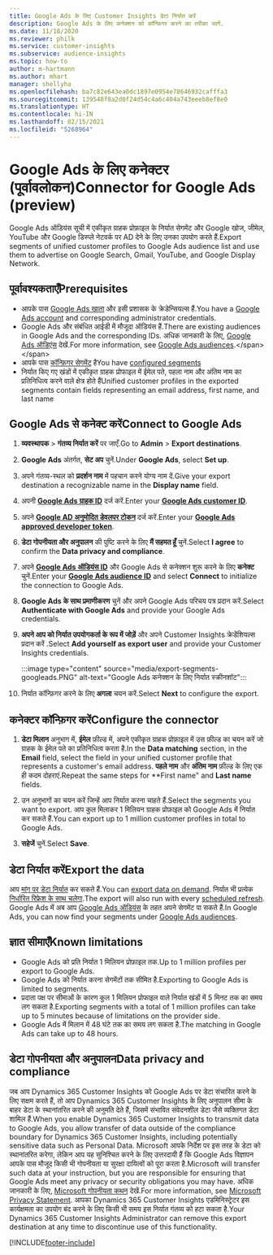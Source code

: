 ```yaml
---
title: Google Ads के लिए Customer Insights डेटा निर्यात करें
description: Google Ads के लिए कनेक्शन को कॉन्फ़िगर करने का तरीका जानें.
ms.date: 11/18/2020
ms.reviewer: philk
ms.service: customer-insights
ms.subservice: audience-insights
ms.topic: how-to
author: m-hartmann
ms.author: mhart
manager: shellyha
ms.openlocfilehash: ba7c82e643ea0dc1897e0954e78646932cafffa3
ms.sourcegitcommit: 139548f8a2d0f24d54c4a6c404a743eeeb8ef8e0
ms.translationtype: HT
ms.contentlocale: hi-IN
ms.lasthandoff: 02/15/2021
ms.locfileid: "5268964"
---
```

# <a name="connector-for-google-ads-preview"></a><span data-ttu-id="d28a5-103">Google Ads के लिए कनेक्टर (पूर्वावलोकन)</span><span class="sxs-lookup"><span data-stu-id="d28a5-103">Connector for Google Ads (preview)</span></span>

<span data-ttu-id="d28a5-104">Google Ads ऑडियंस सूची में एकीकृत ग्राहक प्रोफ़ाइल के निर्यात सेगमेंट और Google खोज, जीमेल, YouTube और Google डिस्प्ले नेटवर्क पर AD देने के लिए उनका उपयोग करते हैं.</span><span class="sxs-lookup"><span data-stu-id="d28a5-104">Export segments of unified customer profiles to Google Ads audience list and use them to advertise on Google Search, Gmail, YouTube, and Google Display Network.</span></span> 

## <a name="prerequisites"></a><span data-ttu-id="d28a5-105">पूर्वावश्यकताएँ</span><span class="sxs-lookup"><span data-stu-id="d28a5-105">Prerequisites</span></span>

-   <span data-ttu-id="d28a5-106">आपके पास [Google Ads खाता](https://ads.google.com/) और इसी प्रशासक के क्रेडेन्सियल्स हैं.</span><span class="sxs-lookup"><span data-stu-id="d28a5-106">You have a [Google Ads account](https://ads.google.com/) and corresponding administrator credentials.</span></span>
-   <span data-ttu-id="d28a5-107">Google Ads और संबंधित आईडी में मौजूदा ऑडियंस हैं.</span><span class="sxs-lookup"><span data-stu-id="d28a5-107">There are existing audiences in Google Ads and the corresponding IDs.</span></span> <span data-ttu-id="d28a5-108">अधिक जानकारी के लिए, [Google Ads ऑडिएंस](https://support.google.com/google-ads/answer/7558048?hl=en#:~:text=Audience%20lists%20is%20a%20section,Display%20Network%20through%20remarketing%20campaigns.) देखें.</span><span class="sxs-lookup"><span data-stu-id="d28a5-108">For more information, see [Google Ads audiences](https://support.google.com/google-ads/answer/7558048?hl=en#:~:text=Audience%20lists%20is%20a%20section,Display%20Network%20through%20remarketing%20campaigns.).</span></span>
-   <span data-ttu-id="d28a5-109">आपके पास [कॉन्फ़िगर सेगमेंट](segments.md) है</span><span class="sxs-lookup"><span data-stu-id="d28a5-109">You have [configured segments](segments.md)</span></span>
-   <span data-ttu-id="d28a5-110">निर्यात किए गए खंडों में एकीकृत ग्राहक प्रोफाइल में ईमेल पते, पहला नाम और अंतिम नाम का प्रतिनिधित्व करने वाले क्षेत्र होते हैं</span><span class="sxs-lookup"><span data-stu-id="d28a5-110">Unified customer profiles in the exported segments contain fields representing an email address, first name, and last name</span></span>

## <a name="connect-to-google-ads"></a><span data-ttu-id="d28a5-111">Google Ads से कनेक्ट करें</span><span class="sxs-lookup"><span data-stu-id="d28a5-111">Connect to Google Ads</span></span>

1. <span data-ttu-id="d28a5-112">**व्यवस्थापक** > **गंतव्य निर्यात करें** पर जाएँ.</span><span class="sxs-lookup"><span data-stu-id="d28a5-112">Go to **Admin** > **Export destinations**.</span></span>

1. <span data-ttu-id="d28a5-113">**Google Ads** अंतर्गत, **सेट अप** चुनें.</span><span class="sxs-lookup"><span data-stu-id="d28a5-113">Under **Google Ads**, select **Set up**.</span></span>

1. <span data-ttu-id="d28a5-114">अपने गंतव्य-स्थल को **प्रदर्शन नाम** में पहचान करने योग्य नाम दें.</span><span class="sxs-lookup"><span data-stu-id="d28a5-114">Give your export destination a recognizable name in the **Display name** field.</span></span>

1. <span data-ttu-id="d28a5-115">अपनी **[Google Ads ग्राहक ID](https://support.google.com/google-ads/answer/1704344)** दर्ज करें.</span><span class="sxs-lookup"><span data-stu-id="d28a5-115">Enter your **[Google Ads customer ID](https://support.google.com/google-ads/answer/1704344)**.</span></span>

1. <span data-ttu-id="d28a5-116">अपने **[Google AD अनुमोदित डेवलपर टोकन](https://developers.google.com/google-ads/api/docs/first-call/dev-token)** दर्ज करें.</span><span class="sxs-lookup"><span data-stu-id="d28a5-116">Enter your **[Google Ads approved developer token](https://developers.google.com/google-ads/api/docs/first-call/dev-token)**.</span></span>

1. <span data-ttu-id="d28a5-117">**डेटा गोपनीयता और अनुपालन** की पुष्टि करने के लिए **मैं सहमत हूँ** चुनें.</span><span class="sxs-lookup"><span data-stu-id="d28a5-117">Select **I agree** to confirm the **Data privacy and compliance**.</span></span>

1. <span data-ttu-id="d28a5-118">अपने **[Google Ads ऑडियंस ID](https://support.google.com/google-ads/answer/7558048?hl=en#:~:text=Audience%20lists%20is%20a%20section,Display%20Network%20through%20remarketing%20campaigns.)** और Google Ads से कनेक्शन शुरू करने के लिए **कनेक्ट** चुनें.</span><span class="sxs-lookup"><span data-stu-id="d28a5-118">Enter your **[Google Ads audience ID](https://support.google.com/google-ads/answer/7558048?hl=en#:~:text=Audience%20lists%20is%20a%20section,Display%20Network%20through%20remarketing%20campaigns.)** and select **Connect** to initialize the connection to Google Ads.</span></span>

1. <span data-ttu-id="d28a5-119">**Google Ads के साथ प्रमाणीकरण** चुनें और अपने Google Ads परिचय पत्र प्रदान करें.</span><span class="sxs-lookup"><span data-stu-id="d28a5-119">Select **Authenticate with Google Ads** and provide your Google Ads credentials.</span></span>

1. <span data-ttu-id="d28a5-120">**अपने आप को निर्यात उपयोगकर्ता के रूप में जोड़ें** और अपने Customer Insights क्रेडेंशियल्स प्रदान करें .</span><span class="sxs-lookup"><span data-stu-id="d28a5-120">Select **Add yourself as export user** and provide your Customer Insights credentials.</span></span>

   :::image type="content" source="media/export-segments-googleads.PNG" alt-text="Google Ads कनेक्शन के लिए निर्यात स्क्रीनशॉट":::

1. <span data-ttu-id="d28a5-122">निर्यात कॉन्फ़िगर करने के लिए **अगला** चयन करें.</span><span class="sxs-lookup"><span data-stu-id="d28a5-122">Select **Next** to configure the export.</span></span>

## <a name="configure-the-connector"></a><span data-ttu-id="d28a5-123">कनेक्टर कॉन्फ़िगर करें</span><span class="sxs-lookup"><span data-stu-id="d28a5-123">Configure the connector</span></span>

1. <span data-ttu-id="d28a5-124">**डेटा मिलान** अनुभाग में, **ईमेल** फ़ील्ड में, अपने एकीकृत ग्राहक प्रोफ़ाइल में उस फ़ील्ड का चयन करें जो ग्राहक के ईमेल पते का प्रतिनिधित्व करता है.</span><span class="sxs-lookup"><span data-stu-id="d28a5-124">In the **Data matching** section, in the **Email** field, select the field in your unified customer profile that represents a customer's email address.</span></span> <span data-ttu-id="d28a5-125">**पहले नाम** और **अंतिम नाम** फ़ील्ड के लिए एक ही कदम दोहराएं.</span><span class="sxs-lookup"><span data-stu-id="d28a5-125">Repeat the same steps for \*\*First name" and **Last name** fields.</span></span>

1. <span data-ttu-id="d28a5-126">उन अनुभागों का चयन करें जिन्हें आप निर्यात करना चाहते हैं.</span><span class="sxs-lookup"><span data-stu-id="d28a5-126">Select the segments you want to export.</span></span> <span data-ttu-id="d28a5-127">आप कुल मिलाकर 1 मिलियन ग्राहक प्रोफ़ाइल को Google Ads में निर्यात कर सकते हैं.</span><span class="sxs-lookup"><span data-stu-id="d28a5-127">You can export up to 1 million customer profiles in total to Google Ads.</span></span>

1. <span data-ttu-id="d28a5-128">**सहेजें** चुनें.</span><span class="sxs-lookup"><span data-stu-id="d28a5-128">Select **Save**.</span></span>

## <a name="export-the-data"></a><span data-ttu-id="d28a5-129">डेटा निर्यात करें</span><span class="sxs-lookup"><span data-stu-id="d28a5-129">Export the data</span></span>

<span data-ttu-id="d28a5-130">आप [मांग पर डेटा निर्यात](export-destinations.md) कर सकते हैं.</span><span class="sxs-lookup"><span data-stu-id="d28a5-130">You can [export data on demand](export-destinations.md).</span></span> <span data-ttu-id="d28a5-131">निर्यात भी प्रत्येक [निर्धारित रिफ्रेश के साथ चलेगा](system.md#schedule-tab).</span><span class="sxs-lookup"><span data-stu-id="d28a5-131">The export will also run with every [scheduled refresh](system.md#schedule-tab).</span></span> <span data-ttu-id="d28a5-132">Google Ads में अब आप [Google Ads ऑडियंस](https://support.google.com/google-ads/answer/7558048?hl=en/) के तहत अपने सेगमेंट पा सकते हैं.</span><span class="sxs-lookup"><span data-stu-id="d28a5-132">In Google Ads, you can now find your segments under [Google Ads audiences](https://support.google.com/google-ads/answer/7558048?hl=en/).</span></span>

## <a name="known-limitations"></a><span data-ttu-id="d28a5-133">ज्ञात सीमाएँ</span><span class="sxs-lookup"><span data-stu-id="d28a5-133">Known limitations</span></span>

- <span data-ttu-id="d28a5-134">Google Ads को प्रति निर्यात 1 मिलियन प्रोफ़ाइल तक.</span><span class="sxs-lookup"><span data-stu-id="d28a5-134">Up to 1 million profiles per export to Google Ads.</span></span>
- <span data-ttu-id="d28a5-135">Google Ads को निर्यात करना सेगमेंटों तक सीमित है.</span><span class="sxs-lookup"><span data-stu-id="d28a5-135">Exporting to Google Ads is limited to segments.</span></span>
- <span data-ttu-id="d28a5-136">प्रदाता पक्ष पर सीमाओं के कारण कुल 1 मिलियन प्रोफाइल वाले निर्यात खंडों में 5 मिनट तक का समय लग सकता है.</span><span class="sxs-lookup"><span data-stu-id="d28a5-136">Exporting segments with a total of 1 million profiles can take up to 5 minutes because of limitations on the provider side.</span></span> 
- <span data-ttu-id="d28a5-137">Google Ads में मिलान में 48 घंटे तक का समय लग सकता है.</span><span class="sxs-lookup"><span data-stu-id="d28a5-137">The matching in Google Ads can take up to 48 hours.</span></span>

## <a name="data-privacy-and-compliance"></a><span data-ttu-id="d28a5-138">डेटा गोपनीयता और अनुपालन</span><span class="sxs-lookup"><span data-stu-id="d28a5-138">Data privacy and compliance</span></span>

<span data-ttu-id="d28a5-139">जब आप Dynamics 365 Customer Insights को Google Ads पर डेटा संचारित करने के लिए सक्षम करते हैं, तो आप Dynamics 365 Customer Insights के लिए अनुपालन सीमा के बाहर डेटा के स्थानांतरित करने की अनुमति देते हैं, जिसमें संभावित संवेदनशील डेटा जैसे व्यक्तिगत डेटा शामिल हैं.</span><span class="sxs-lookup"><span data-stu-id="d28a5-139">When you enable Dynamics 365 Customer Insights to transmit data to Google Ads, you allow transfer of data outside of the compliance boundary for Dynamics 365 Customer Insights, including potentially sensitive data such as Personal Data.</span></span> <span data-ttu-id="d28a5-140">Microsoft आपके निर्देश पर इस तरह के डेटा को स्थानांतरित करेगा, लेकिन आप यह सुनिश्चित करने के लिए उत्तरदायी हैं कि Google Ads विज्ञापन आपके पास मौजूद किसी भी गोपनीयता या सुरक्षा दायित्वों को पूरा करता है.</span><span class="sxs-lookup"><span data-stu-id="d28a5-140">Microsoft will transfer such data at your instruction, but you are responsible for ensuring that Google Ads meet any privacy or security obligations you may have.</span></span> <span data-ttu-id="d28a5-141">अधिक जानकारी के लिए, [Microsoft गोपनीयता कथन](https://go.microsoft.com/fwlink/?linkid=396732) देखें.</span><span class="sxs-lookup"><span data-stu-id="d28a5-141">For more information, see [Microsoft Privacy Statement](https://go.microsoft.com/fwlink/?linkid=396732).</span></span>
<span data-ttu-id="d28a5-142">आपका Dynamics 365 Customer Insights एडमिनिस्ट्रेटर इस कार्यक्षमता का उपयोग बंद करने के लिए किसी भी समय इस निर्यात गंतव्य को हटा सकता है.</span><span class="sxs-lookup"><span data-stu-id="d28a5-142">Your Dynamics 365 Customer Insights Administrator can remove this export destination at any time to discontinue use of this functionality.</span></span>


[!INCLUDE[footer-include](../includes/footer-banner.md)]